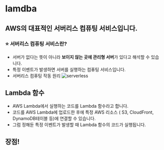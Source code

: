 # lamdba

## AWS의 대표적인 서버리스 컴퓨팅 서비스입니다.

### ⭐ 서버리스 컴퓨팅 서비스란?

- 서버가 없다는 뜻이 아니라 **보이지 않는 곳에 관리형 서버**가 있다고 해석할 수 있습니다.
- 특정 이벤트가 발생하면 서버를 실행하는 컴퓨팅 서비스입니다.
- 서버리스 컴퓨팅 작동 원리
![serverless](https://user-images.githubusercontent.com/75289370/126998921-ec7865fb-0c01-4b98-97a4-0dc09bf21bf3.jpg)



## Lambda 함수

- AWS Lambda에서 실행하는 코드를 Lambda 함수라고 합니다.
- 코드를 AWS Lambda에 업로드한 후에 특정 AWS 리소스 ( S3, CloudFront, DynamoDB테이블 등)에 연결할 수 있습니다.
- 그럼 정해둔 특정 이벤트가 발생할 때 Lambda 함수의 코드가 실행됩니다.

## 장점!
